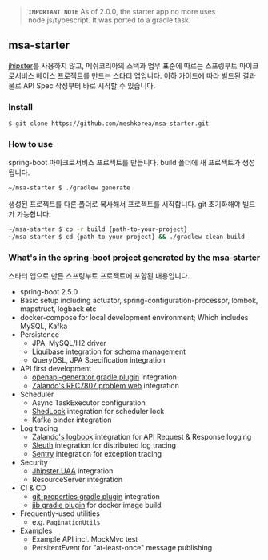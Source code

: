 > **`IMPORTANT NOTE`** As of 2.0.0, the starter app no more uses node.js/typescript. It was ported to a gradle task.

## msa-starter
[jhipster](https://www.jhipster.tech/)를 사용하지 않고, 메쉬코리아의 스택과 업무 표준에 따르는 스프링부트 마이크로서비스 베이스 프로젝트를 만드는 스타터 앱입니다. 이하 가이드에 따라 빌드된 결과물로 API Spec 작성부터 바로 시작할 수 있습니다.

### Install
```bash
$ git clone https://github.com/meshkorea/msa-starter.git
```

### How to use
spring-boot 마이크로서비스 프로젝트를 만듭니다. build 폴더에 새 프로젝트가 생성됩니다.
```bash
~/msa-starter $ ./gradlew generate 
```

생성된 프로젝트를 다른 폴더로 복사해서 프로젝트를 시작합니다. git 초기화해야 빌드가 가능합니다.
```bash
~/msa-starter $ cp -r build {path-to-your-project}
~/msa-starter $ cd {path-to-your-project} && ./gradlew clean build
```

### What's in the spring-boot project generated by the msa-starter
스타터 앱으로 만든 스프링부트 프로젝트에 포함된 내용입니다.

- spring-boot 2.5.0
- Basic setup including actuator, spring-configuration-processor, lombok, mapstruct, logback etc
- docker-compose for local development environment; Which includes MySQL, Kafka
- Persistence
    - JPA, MySQL/H2 driver
    - [Liquibase](https://github.com/liquibase/liquibase-gradle-plugin) integration for schema management
    - QueryDSL, JPA Specification integration
- API first development
    - [openapi-generator gradle plugin](https://github.com/OpenAPITools/openapi-generator/tree/master/modules/openapi-generator-gradle-plugin) integration
    - [Zalando's RFC7807 problem web](https://github.com/zalando/problem-spring-web) integration
- Scheduler
    - Async TaskExecutor configuration
    - [ShedLock](https://github.com/lukas-krecan/ShedLock) integration for scheduler lock
    - Kafka binder integration
- Log tracing
    - [Zalando's logbook](https://github.com/zalando/logbook) integration for API Request & Response logging
    - [Sleuth](https://spring.io/projects/spring-cloud-sleuth) integration for distributed log tracing
    - [Sentry](https://docs.sentry.io/platforms/java/guides/logback/) integration for exception tracing
- Security
    - [Jhipster UAA](https://www.jhipster.tech/using-uaa/) integration
    - ResourceServer integration
- CI & CD
    - [git-properties gradle plugin](https://github.com/n0mer/gradle-git-properties) integration
    - [jib gradle plugin](https://github.com/GoogleContainerTools/jib/tree/master/jib-gradle-plugin) for docker image build
- Frequently-used utilities
    - e.g. `PaginationUtils`
- Examples
    - Example API incl. MockMvc test
    - PersitentEvent for "at-least-once" message publishing
